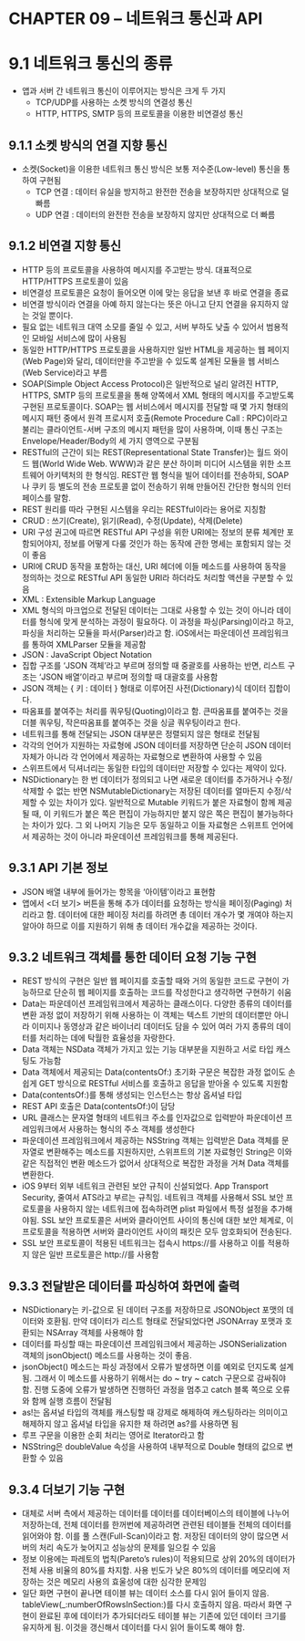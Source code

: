 # CHAPTER 09 – 네트워크 통신과 API

# 9.1 네트워크 통신의 종류

- 앱과 서버 간 네트워크 통신이 이루어지는 방식은 크게 두 가지
    - TCP/UDP를 사용하는 소켓 방식의 연결성 통신
    - HTTP, HTTPS, SMTP 등의 프로토콜을 이용한 비연결성 통신

## 9.1.1 소켓 방식의 연결 지향 통신

- 소켓(Socket)을 이용한 네트워크 통신 방식은 보통 저수준(Low-level) 통신을 통하여 구현됨
    - TCP 연결 : 데이터 유실을 방지하고 완전한 전송을 보장하지만 상대적으로 덜 빠름
    - UDP 연결 : 데이터의 완전한 전송을 보장하지 않지만 상대적으로 더 빠름

## 9.1.2 비연결 지향 통신

- HTTP 등의 프로토콜을 사용하여 메시지를 주고받는 방식. 대표적으로 HTTP/HTTPS 프로토콜이 있음
- 비연결성 프로토콜은 요청이 들어오면 이에 맞는 응답을 보낸 후 바로 연결을 종료
- 비연결 방식이라 연결을 아예 하지 않는다는 뜻은 아니고 단지 연결을 유지하지 않는 것일 뿐이다.
- 필요 없는 네트워크 대역 소모를 줄일 수 있고, 서버 부하도 낮출 수 있어서 범용적인 모바일 서비스에 많이 사용됨
- 동일한 HTTP/HTTPS 프로토콜을 사용하지만 일반 HTML을 제공하는 웹 페이지(Web Page)와 달리, 데이터만을 주고받을 수 있도록 설계된 모듈을 웹 서비스(Web Service)라고 부름
- SOAP(Simple Object Access Protocol)은 일반적으로 널리 알려진 HTTP, HTTPS, SMTP 등의 프로토콜을 통해 양쪽에서 XML 형태의 메시지를 주고받도록 구현된 프로토콜이다. SOAP는 웹 서비스에서 메시지를 전달할 때 몇 가지 형태의 메시지 패턴 중에서 원격 프로시저 호출(Remote Procedure Call : RPC)이라고 불리는 클라이언트-서버 구조의 메시지 패턴을 많이 사용하며, 이때 통신 구조는 Envelope/Header/Body의 세 가지 영역으로 구분됨
- RESTful의 근간이 되는 REST(Representational State Transfer)는 월드 와이드 웹(World Wide Web. WWW)과 같은 분산 하이퍼 미디어 시스템을 위한 소프트웨어 아키텍처의 한 형식임. REST란 웹 형식을 빌어 데이터를 전송하되, SOAP나 쿠키 등 별도의 전송 프로토콜 없이 전송하기 위해 만들어진 간단한 형식의 인터페이스를 말함.
- REST 원리를 따라 구현된 시스템을 우리는 RESTful이라는 용어로 지칭함
- CRUD : 쓰기(Create), 읽기(Read), 수정(Update), 삭제(Delete)
- URI 구성 권고에 따르면 RESTful API 구성을 위한 URI에는 정보의 분류 체계만 포함되어야지, 정보를 어떻게 다룰 것인가 하는 동작에 관한 명세는 포함되지 않는 것이 좋음
- URI에 CRUD 동작을 포함하는 대신, URI 헤더에 이들 메소드를 사용하여 동작을 정의하는 것으로 RESTful API 동일한 URI라 하더라도 처리할 액션을 구분할 수 있음
- XML : Extensible Markup Language
- XML 형식의 마크업으로 전달된 데이터는 그대로 사용할 수 있는 것이 아니라 데이터를 형식에 맞게 분석하는 과정이 필요하다. 이 과정을 파싱(Parsing)이라고 하고, 파싱을 처리하는 모듈을 파서(Parser)라고 함. iOS에서는 파운데이션 프레임워크를 통하여 XMLParser 모듈을 제공함
- JSON : JavaScript Object Notation
- 집합 구조를 ‘JSON 객체’라고 부르며 정의할 때 중괄호를 사용하는 반면, 리스트 구조는 ‘JSON 배열’이라고 부르며 정의할 때 대괄호를 사용함
- JSON 객체는 { 키 : 데이터 } 형태로 이루어진 사전(Dictionary)식 데이터 집합이다.
- 따옴표를 붙여주는 처리를 쿼우팅(Quoting)이라고 함. 큰따옴표를 붙여주는 것을 더블 쿼우팅, 작은따옴표를 붙여주는 것을 싱글 쿼우팅이라고 한다.
- 네트워크를 통해 전달되는 JSON 대부분은 정렬되지 않은 형태로 전달됨
- 각각의 언어가 지원하는 자료형에 JSON 데이터를 저장하면 단순히 JSON 데이터 자체가 아니라 각 언어에서 제공하는 자료형으로 변환하여 사용할 수 있음
- 스위프트에서 딕셔너리는 동일한 타입의 데이터만 저장할 수 있다는 제약이 있다.
- NSDictionary는 한 번 데이터가 정의되고 나면 새로운 데이터를 추가하거나 수정/삭제할 수 없는 반면 NSMutableDictionary는 저장된 데이터를 얼마든지 수정/삭제할 수 있는 차이가 있다. 일반적으로 Mutable 키워드가 붙은 자료형이 함께 제공될 때, 이 키워드가 붙은 쪽은 편집이 가능하지만 붙지 않은 쪽은 편집이 불가능하다는 차이가 있다. 그 외 나머지 기능은 모두 동일하고 이들 자료형은 스위프트 언어에서 제공하는 것이 아니라 파운데이션 프레임워크를 통해 제공된다.

## 9.3.1 API 기본 정보

- JSON 배열 내부에 들어가는 항목을 ‘아이템’이라고 표현함
- 앱에서 <더 보기> 버튼을 통해 추가 데이터를 요청하는 방식을 페이징(Paging) 처리라고 함. 데이터에 대한 페이징 처리를 하려면 총 데이터 개수가 몇 개여야 하는지 알아야 하므로 이를 지원하기 위해 총 데이터 개수값을 제공하는 것이다.

## 9.3.2 네트워크 객체를 통한 데이터 요청 기능 구현

- REST 방식의 구현은 일반 웹 페이지를 호출할 때와 거의 동일한 코드로 구현이 가능하므로 단순히 웹 페이지를 호출하는 코드를 작성한다고 생각하면 구현하기 쉬움
- Data는 파운데이션 프레임워크에서 제공하는 클래스이다. 다양한 종류의 데이터를 변환 과정 없이 저장하기 위해 사용하는 이 객체는 텍스트 기반의 데이터뿐만 아니라 이미지나 동영상과 같은 바이너리 데이터도 담을 수 있어 여러 가지 종류의 데이터를 처리하는 데에 탁월한 효율성을 자랑한다.
- Data 객체는 NSData 객체가 가지고 있는 기능 대부분을 지원하고 서로 타입 캐스팅도 가능함
- Data 객체에서 제공되는 Data(contentsOf:) 초기화 구문은 복잡한 과정 없이도 손쉽게 GET 방식으로 RESTful 서비스를 호출하고 응답을 받아올 수 있도록 지원함
- Data(contentsOf:)를 통해 생성되는 인스턴스는 항상 옵셔널 타입
- REST API 호출은 Data(contentsOf:)이 담당
- URL 클래스는 문자열 형태의 네트워크 주소를 인자값으로 입력받아 파운데이션 프레임워크에서 사용하는 형식의 주소 객체를 생성한다
- 파운데이션 프레임워크에서 제공하는 NSString 객체는 입력받은 Data 객체를 문자열로 변환해주는 메소드를 지원하지만, 스위프트의 기본 자료형인 String은 이와 같은 직접적인 변환 메소드가 없어서 상대적으로 복잡한 과정을 거쳐 Data 객체를 변환한다.
- iOS 9부터 외부 네트워크 관련된 보안 규칙이 신설되었다. App Transport Security, 줄여서 ATS라고 부르는 규칙임. 네트워크 객체를 사용해서 SSL 보안 프로토콜을 사용하지 않는 네트워크에 접속하려면 plist 파일에서 특정 설정을 추가해야됨. SSL 보안 프로토콜은 서버와 클라이언트 사이의 통신에 대한 보안 체계로, 이 프로토콜을 적용하면 서버와 클라이언트 사이의 패킷은 모두 암호화되어 전송된다.
- SSL 보안 프로토콜이 적용된 네트워크는 접속시 https://를 사용하고 이를 적용하지 않은 일반 프로토콜은 http://를 사용함

## 9.3.3 전달받은 데이터를 파싱하여 화면에 출력

- NSDictionary는 키-값으로 된 데이터 구조를 저장하므로 JSONObject 포맷의 데이터와 호환됨. 만약 데이터가 리스트 형태로 전달되었다면 JSONArray 포맷과 호환되는 NSArray 객체를 사용해야 함
- 데이터를 파싱할 때는 파운데이션 프레임워크에서 제공하는 JSONSerialization 객체의 jsonObject() 메소드를 사용하는 것이 좋음.
- jsonObject() 메소드는 파싱 과정에서 오류가 발생하면 이를 예외로 던지도록 설계됨. 그래서 이 메소드를 사용하기 위해서는 do ~ try ~ catch 구문으로 감싸줘야함. 진행 도중에 오류가 발생하면 진행하던 과정을 멈추고 catch 블록 쪽으로 오류와 함께 실행 흐름이 전달됨
- as!는 옵셔널 타입의 객체를 캐스팅할 때 강제로 해제하여 캐스팅하라는 의미이고 해제하지 않고 옵셔널 타입을 유지한 채 하려면 as?를 사용하면 됨
- 루프 구문을 이용한 순회 처리는 영어로 Iterator라고 함
- NSString은 doubleValue 속성을 사용하여 내부적으로 Double 형태의 값으로 변환할 수 있음

## 9.3.4 더보기 기능 구현

- 대체로 서버 측에서 제공하는 데이터를 데이터를 데이터베이스의 테이블에 나누어 저장하는데, 전체 데이터를 한꺼번에 제공하려면 관련된 테이블들 전체의 데이터를 읽어와야 함. 이를 풀 스캔(Full-Scan)이라고 함. 저장된 데이터의 양이 많으면 서버의 처리 속도가 늦어지고 성능상의 문제를 일으킬 수 있음
- 정보 이용에는 파레토의 법칙(Pareto’s rules)이 적용되므로 상위 20%의 데이터가 전체 사용 비율의 80%를 차지함. 사용 빈도가 낮은 80%의 데이터를 메모리에 저장하는 것은 메모리 사용의 효울성에 대한 심각한 문제임
- 일단 화면 구현이 끝나면 테이블 뷰는 데이터 소스를 다시 읽어 들이지 않음. tableView(_:numberOfRowsInSection:)를 다시 호출하지 않음. 따라서 화면 구현이 완료된 후에 데이터가 추가되더라도 테이블 뷰는 기존에 있던 데이터 크기를 유지하게 됨. 이것을 갱신해서 데이터를 다시 읽어 들이도록 해야 함.
